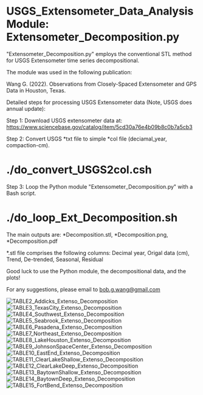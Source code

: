 # USGS_Extensometer_Data_Analysis Module: Extensometer_Decomposition.py

"Extensometer_Decomposition.py" employs the conventional STL method for USGS Extensometer time series decompositional.

The module was used in the following publication:

Wang G. (2022). Observations from Closely-Spaced Extensometer and GPS Data in Houston, Texas.

Detailed steps for processing USGS Extensometer data (Note, USGS does annual update):

Step 1: Download USGS extensometer data at: https://www.sciencebase.gov/catalog/item/5cd30a76e4b09b8c0b7a5cb3

Step 2: Convert USGS *txt file to simple *col file (deciamal_year, compaction-cm).
  #  ./do_convert_USGS2col.csh

Step 3: Loop the Python module "Extensometer_Decomposition.py" with a Bash script.
  #  ./do_loop_Ext_Decomposition.sh
  
 The main outputs are: *Decomposition.stl, *Decomposition.png, *Decomposition.pdf

*.stl file comprises the following columns: Decimal year, Origal data (cm), Trend, De-trended, Seasonal, Residual

Good luck to use the Python module, the decompositional data, and the plots! 

For any suggestions, please email to bob.g.wang@gmail.com

![TABLE2_Addicks_Extenso_Decomposition](https://user-images.githubusercontent.com/65426380/153075797-f84cdda4-6dc0-4268-8780-4e4d137c4de4.png)
![TABLE3_TexasCity_Extenso_Decomposition](https://user-images.githubusercontent.com/65426380/153076051-b7bcf280-a2d5-46b9-bc05-f02efb2b2204.png)
![TABLE4_Southwest_Extenso_Decomposition](https://user-images.githubusercontent.com/65426380/153076066-534ec0c5-b309-418f-941f-95805bd7cc43.png)
![TABLE5_Seabrook_Extenso_Decomposition](https://user-images.githubusercontent.com/65426380/153076086-c0d6235d-12d6-42ab-8960-528149c52fc7.png)
![TABLE6_Pasadena_Extenso_Decomposition](https://user-images.githubusercontent.com/65426380/153076121-2dc53bfb-508f-4522-984a-df83954bf561.png)
![TABLE7_Northeast_Extenso_Decomposition](https://user-images.githubusercontent.com/65426380/153076150-300026a7-f372-4699-b3f1-71d5cc874af5.png)
![TABLE8_LakeHouston_Extenso_Decomposition](https://user-images.githubusercontent.com/65426380/153076177-a208bb7f-6764-4c0d-90f7-da92e18371f5.png)
![TABLE9_JohnsonSpaceCenter_Extenso_Decomposition](https://user-images.githubusercontent.com/65426380/153076216-d65d6b21-0db6-4b9f-bf55-fe213a51e911.png)
![TABLE10_EastEnd_Extenso_Decomposition](https://user-images.githubusercontent.com/65426380/153076241-c2f36362-637a-469c-8b0c-1eabc5664fe8.png)
![TABLE11_ClearLakeShallow_Extenso_Decomposition](https://user-images.githubusercontent.com/65426380/153076271-f18192b4-179d-4429-8439-dc737c9a1e5e.png)
![TABLE12_ClearLakeDeep_Extenso_Decomposition](https://user-images.githubusercontent.com/65426380/153076480-20bf2079-a6f6-4c80-978a-ed535d66cd94.png)
![TABLE13_BaytownShallow_Extenso_Decomposition](https://user-images.githubusercontent.com/65426380/153076509-498a22f6-643f-42d2-8ddf-3a5509b1acbd.png)
![TABLE14_BaytownDeep_Extenso_Decomposition](https://user-images.githubusercontent.com/65426380/153076545-7d75dda5-b01a-4553-bbe8-1d86cfbccf3a.png)
![TABLE15_FortBend_Extenso_Decomposition](https://user-images.githubusercontent.com/65426380/153076610-d283ee59-373e-44ce-821c-16a3e3e3e1bb.png)

